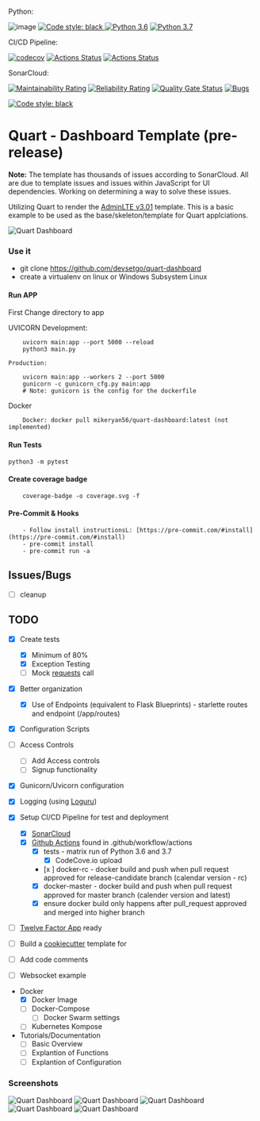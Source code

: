 Python:

![image](https://img.shields.io/badge/calver-YYYY.MM.DD-22bfda.svg "CalVer")
<a href="https://github.com/psf/black"><img alt="Code style: black" src="https://img.shields.io/badge/code%20style-black-000000.svg">
[![Python 3.6](https://img.shields.io/badge/python-3.6-blue.svg)](https://www.python.org/downloads/release/python-360/)
[![Python 3.7](https://img.shields.io/badge/python-3.7-blue.svg)](https://www.python.org/downloads/release/python-370/)

CI/CD Pipeline:

[![codecov](https://codecov.io/gh/devsetgo/quart-dashboard/branch/master/graph/badge.svg)](https://codecov.io/gh/devsetgo/quart-dashboard)
[![Actions Status](https://github.com/devsetgo/quart-dashboard/workflows/Run%20Tests/badge.svg)](https://github.com/devsetgo/quart-dashboard/actions)
[![Actions Status](https://github.com/devsetgo/quart-dashboard/workflows/Docker%20Latest/badge.svg)](https://github.com/devsetgo/quart-dashboard/actions)

SonarCloud:

[![Maintainability Rating](https://sonarcloud.io/api/project_badges/measure?project=devsetgo_quart-dashboard&metric=sqale_rating)](https://sonarcloud.io/dashboard?id=devsetgo_quart-dashboard)
[![Reliability Rating](https://sonarcloud.io/api/project_badges/measure?project=devsetgo_quart-dashboard&metric=reliability_rating)](https://sonarcloud.io/dashboard?id=devsetgo_quart-dashboard)
[![Quality Gate Status](https://sonarcloud.io/api/project_badges/measure?project=devsetgo_quart-dashboard&metric=alert_status)](https://sonarcloud.io/dashboard?id=devsetgo_quart-dashboard)
[![Bugs](https://sonarcloud.io/api/project_badges/measure?project=devsetgo_quart-dashboard&metric=bugs)](https://sonarcloud.io/dashboard?id=devsetgo_quart-dashboard)

<a href="https://github.com/psf/black"><img alt="Code style: black" src="https://img.shields.io/badge/code%20style-black-000000.svg"></a>

# Quart - Dashboard Template (pre-release)

**Note:** The template has thousands of issues according to SonarCloud. All are due to template issues and issues within JavaScript for UI dependencies. Working on determining a way to solve these issues.

Utilizing Quart to render the [AdminLTE v3.01](https://github.com/ColorlibHQ/AdminLTE) template. This is a basic example to be used as the base/skeleton/template for Quart applciations.

![Quart Dashboard](screenshots/image_1.PNG)

### Use it
- git clone https://github.com/devsetgo/quart-dashboard
- create a virtualenv on linux or Windows Subsystem Linux

#### Run APP
First Change directory to app

UVICORN
    Development:
~~~~
    uvicorn main:app --port 5000 --reload
    python3 main.py
~~~~
    Production:
~~~~
    uvicorn main:app --workers 2 --port 5000
    gunicorn -c gunicorn_cfg.py main:app
    # Note: gunicorn is the config for the dockerfile
~~~~

Docker
~~~~
    Docker: docker pull mikeryan56/quart-dashboard:latest (not implemented)
~~~~

#### Run Tests
~~~~
python3 -m pytest
~~~~

#### Create coverage badge
~~~~
    coverage-badge -o coverage.svg -f
~~~~

#### Pre-Commit & Hooks
~~~~
    - Follow install instructionsL: [https://pre-commit.com/#install](https://pre-commit.com/#install)
    - pre-commit install
    - pre-commit run -a
~~~~

## Issues/Bugs

- [ ] cleanup

## TODO

- [x] Create tests
    - [x] Minimum of 80%
    - [x] Exception Testing
    - [ ] Mock [requests](https://2.python-requests.org/en/master/) call
- [x] Better organization
    - [x] Use of Endpoints (equivalent to Flask Blueprints) - starlette routes and endpoint (/app/routes)
- [x] Configuration Scripts

- [ ] Access Controls
  - [ ] Add Access controls
  - [ ] Signup functionality

- [x] Gunicorn/Uvicorn configuration
- [x] Logging (using [Loguru](https://github.com/Delgan/loguru))
- [x] Setup CI/CD Pipeline for test and deployment
    - [x] [SonarCloud](https://sonarcloud.io)
    - [x] [Github Actions](https://github.com/features/actions) found in .github/workflow/actions
        - [x] tests - matrix run of Python 3.6 and 3.7
            - [x] CodeCove.io upload
        - [x ] docker-rc - docker build and push when pull request approved for release-candidate branch (calendar version - rc)
        - [x] docker-master - docker build and push when pull request approved for master branch (calender version and latest)
        - [x] ensure docker build only happens after pull_request approved and merged into higher branch
- [ ] [Twelve Factor App](https://12factor.net/) ready
- [ ] Build a [cookiecutter](https://github.com/audreyr/cookiecutter) template for
- [ ] Add code comments
- [ ] Websocket example

- Docker
  - [x] Docker Image
  - [ ] Docker-Compose
    - [ ] Docker Swarm settings
  - [ ] Kubernetes Kompose

- Tutorials/Documentation
  - [ ] Basic Overview
  - [ ] Explantion of Functions
  - [ ] Explantion of Configuration

### Screenshots

![Quart Dashboard](screenshots/image_1.PNG)
![Quart Dashboard](screenshots/image_2.PNG)
![Quart Dashboard](screenshots/image_3.PNG)
![Quart Dashboard](screenshots/image_4.PNG)
![Quart Dashboard](screenshots/image_5.PNG)
